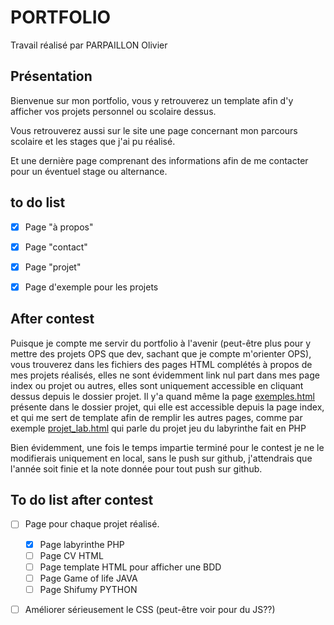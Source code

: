# PORTFOLIO

Travail réalisé par PARPAILLON Olivier

## Présentation

Bienvenue sur mon portfolio, vous y retrouverez un template afin d'y afficher vos projets personnel ou scolaire dessus.

Vous retrouverez aussi sur le site une page concernant mon parcours scolaire et les stages que j'ai pu réalisé.

Et une dernière page comprenant des informations afin de me contacter pour un éventuel stage ou alternance.

## to do list

- [x] Page "à propos"
- [x] Page "contact"
- [x] Page "projet"
- [x] Page d'exemple pour les projets


## After contest

Puisque je compte me servir du portfolio à l'avenir (peut-être plus pour y mettre des projets OPS que dev, sachant que je compte m'orienter OPS), vous trouverez dans les fichiers des pages HTML complétés à propos de mes projets réalisés, elles ne sont évidemment link nul part dans mes page index ou projet ou autres, elles sont uniquement accessible en cliquant dessus depuis le dossier projet. Il y'a quand même la page [exemples.html](projet/exemple.html) présente dans le dossier projet, qui elle est accessible depuis la page index, et qui me sert de template afin de remplir les autres pages, comme par exemple [projet_lab.html](projet/projet_lab.html) qui parle du projet jeu du labyrinthe fait en PHP

Bien évidemment, une fois le temps impartie terminé pour le contest je ne le modifierais uniquement en local, sans le push sur github, j'attendrais que l'année soit finie et la note donnée pour tout push sur github. 

## To do list after contest

- [ ] Page pour chaque projet réalisé.
    - [x] Page labyrinthe PHP
    - [ ] Page CV HTML
    - [ ] Page template HTML pour afficher une BDD
    - [ ] Page Game of life JAVA
    - [ ] Page Shifumy PYTHON
- [ ] Améliorer sérieusement le CSS (peut-être voir pour du JS??)



